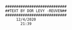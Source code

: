           
                        
                        
                                        ############################
                                        ##TEXT BY DOR LEVY -REUVEN##
                                        ############################
                                             12/4/2020
                                               21:39


